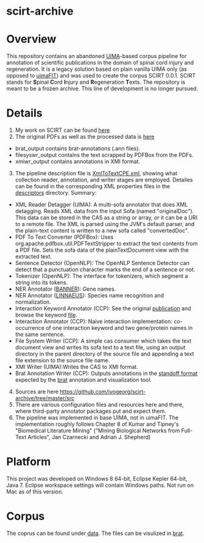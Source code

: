 scirt-archive
=============

# Overview
This repository contains an abandoned [UIMA](https://uima.apache.org/index.html)-based corpus pipeline for annotation of scientific publications in the domain of spinal cord injury and regeneration. It is a legacy solution based on plain vanilla UIMA only (as opposed to [uimaFIT](https://uima.apache.org/uimafit.html)) and was used to create the corpus SCIRT 0.0.1. SCIRT stands for **S**pinal **C**ord **I**njury and **R**egeneration **T**exts. The repository is meant to be a frozen archive. This line of development is no longer pursued.

# Details
1. My work on SCIRT can be found [here](https://github.com/ivogeorg/scirt-archive)
2. The original PDFs as well as the processed data is [here](https://github.com/ivogeorg/scirt-archive/tree/master/data/scir-pdf)
  * brat_output contains brat-annotations (.ann files).
  * filesyswr_output contains the text scrapped by PDFBox from the PDFs.
  * xmiwr_output contains annotations in XMI format.
3. The pipeline description file is [XmlToTextCPE.xml](descriptors/ccp/XmlToTextCPE.xml), showing what collection reader, annotation, and writer stages are employed. Detailes can be found in the corresponding XML properties files in the [descriptors](descriptors) directory. Summary:
  * XML Reader Detagger (UIMA): A multi-sofa annotator that does XML detagging. Reads XML data from the input Sofa (named "originalDoc"). This data can be stored in the CAS as a string or array, or it can be a URI to a remote file. The XML is parsed using the JVM's default parser, and the plain-text content is written to a new sofa called "convertedDoc".
  * PDF To Text Converter (PDFBox): Uses org.apache.pdfbox.util.PDFTextStripper to extract the text contents from a PDF file. Sets the sofa data of the plainTextDocument view with the extracted text.
  * Sentence Detector (OpenNLP): The OpenNLP Sentence Detector can detect that a punctuation character marks the end of a sentence or not.
  * Tokenizer (OpenNLP): The interface for tokenizers, which segment a string into its tokens.
  * NER Annotator ([BANNER](http://banner.sourceforge.net/)): Gene names.
  * NER Annotator ([LINNAEUS](http://linnaeus.sourceforge.net/)): Species name recognition and normalization.
  * Interaction Keyword Annotator (CCP): See the original [publication](https://bmcbioinformatics.biomedcentral.com/articles/10.1186/1471-2105-10-233) and browse the keyword [file](resources/bmc/12859_2009_2963_MOESM1_ESM.txt).
  * Interaction Annotator (CCP): Naive interaction implementation: co-occurrence of one interaction keyword and two gene/protein names in the same sentence.
  * File System Writer (CCP): A simple cas consumer which takes the text document view and writes its sofa text to a text file, using an output directory in the parent directory of the source file and appending a text file extension to the source file name.
  * XMI Writer (UIMA):Writes the CAS to XMI format.
  * Brat Annotation Writer (CCP): Outputs annotations in the [standoff format](http://brat.nlplab.org/standoff.html) expected by the [brat](http://brat.nlplab.org/index.html) annotation and visualization tool.
4. Sources are here https://github.com/ivogeorg/scirt-archive/tree/master/src
5. There are various configuration files and resources here and there, where third-party annotator packages put and expect them.
6. The pipeline was implemented in base UIMA, not in uimaFIT. The implementation roughly follows Chapter 8 of Kumar and Tipney's "Biomedical Literature Mining" ("Mining Biological Networks from Full-Text Articles", Jan Czarnecki and Adrian J. Shepherd)

# Platform
This project was developed on Windows 8 64-bit, Eclipse Kepler 64-bit, Java 7. Eclipse workspace settings will contain Windows paths. Not run on Mac as of this version.

# Corpus
The coprus can be found under [data](data). The files can be visulized in [brat](http://brat.nlplab.org/). 
